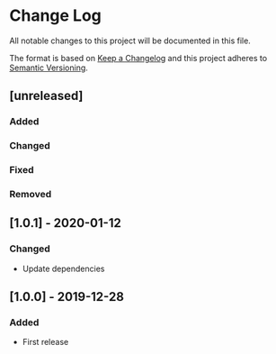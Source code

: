 # Change Log
All notable changes to this project will be documented in this file.

The format is based on [Keep a Changelog](http://keepachangelog.com/)
and this project adheres to [Semantic Versioning](http://semver.org/).

## [unreleased]
### Added
### Changed
### Fixed
### Removed

## [1.0.1] - 2020-01-12
### Changed
- Update dependencies

## [1.0.0] - 2019-12-28
### Added
- First release
